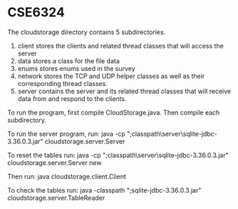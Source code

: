 # CSE6324
The cloudstorage directory contains 5 subdirectories.

1) client stores the clients and related thread classes that will access the server
2) data stores a class for the file data
3) enums stores enums used in the survey
4) network stores the TCP and UDP helper classes as well as their corresponding thread classes.
5) server contains the server and its related thread classes that will receive data from and respond to the clients.

To run the program, first compile CloudStorage.java. Then compile each subdirectory.

To run the server program, run: 
java -cp ";classpath\server\sqlite-jdbc-3.36.0.3.jar" cloudstorage.server.Server

To reset the tables run:
java -cp ";classpath\server\sqlite-jdbc-3.36.0.3.jar" cloudstorage.server.Server new
 
Then run:
java cloudstorage.client.Client

To check the tables run:
java -classpath ";sqlite-jdbc-3.36.0.3.jar" cloudstorage.server.TableReader